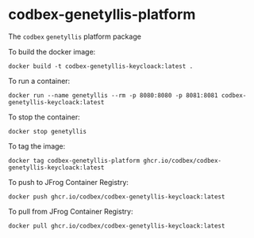 # codbex-genetyllis-platform

The `codbex` `genetyllis` platform package

To build the docker image:

    docker build -t codbex-genetyllis-keycloack:latest .

To run a container:

    docker run --name genetyllis --rm -p 8080:8080 -p 8081:8081 codbex-genetyllis-keycloack:latest
    
To stop the container:

    docker stop genetyllis

To tag the image:

    docker tag codbex-genetyllis-platform ghcr.io/codbex/codbex-genetyllis-keycloack:latest

To push to JFrog Container Registry:

    docker push ghcr.io/codbex/codbex-genetyllis-keycloack:latest

To pull from JFrog Container Registry:

    docker pull ghcr.io/codbex/codbex-genetyllis-keycloack:latest

